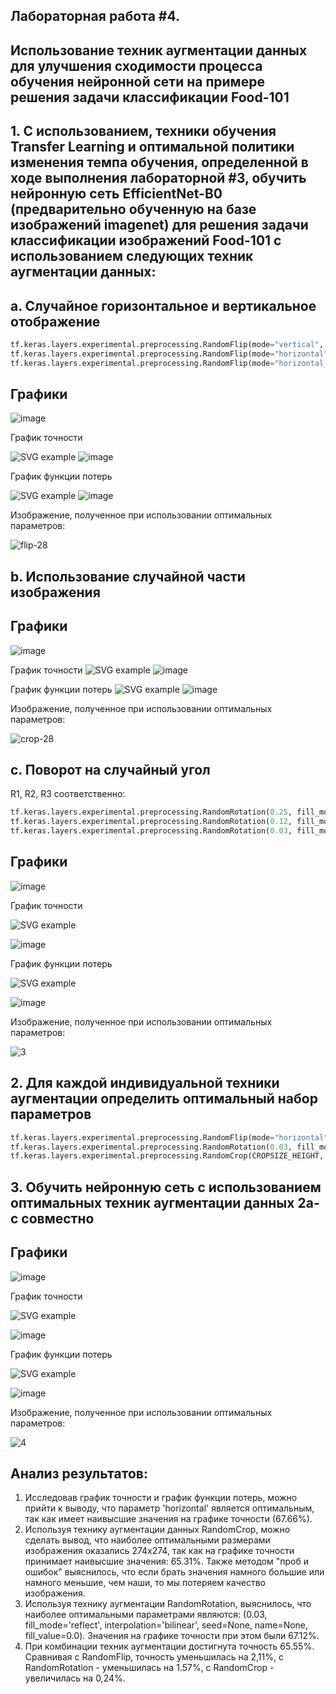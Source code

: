 ## Лабораторная работа #4.
##         Использование техник аугментации данных для улучшения сходимости процесса обучения нейронной сети на примере решения задачи классификации Food-101


## 1. С использованием, техники обучения Transfer Learning и оптимальной политики изменения темпа обучения, определенной в ходе выполнения лабораторной #3, обучить нейронную сеть EfficientNet-B0 (предварительно обученную на базе изображений imagenet) для решения задачи классификации изображений Food-101 с использованием следующих техник аугментации данных:
## a. Случайное горизонтальное и вертикальное отображение 

```python
tf.keras.layers.experimental.preprocessing.RandomFlip(mode="vertical", seed=None, name=None)
tf.keras.layers.experimental.preprocessing.RandomFlip(mode="horizontal", seed=None, name=None)
tf.keras.layers.experimental.preprocessing.RandomFlip(mode="horizontal_and_vertical", seed=None, name=None)
```

## Графики
![image](https://user-images.githubusercontent.com/81873177/117008405-5a7b6a00-acf3-11eb-8806-22be2b80788b.png)

График точности

![SVG example](./grafs/epoch_categorical_accuracyhv.svg)
![image](https://user-images.githubusercontent.com/81873177/117008376-53ecf280-acf3-11eb-8c75-6d08cbe69810.png)

График функции потерь

![SVG example](./grafs/epoch_losshv.svg)
![image](https://user-images.githubusercontent.com/81873177/117062390-0ccf2380-ad2c-11eb-9502-42613296002c.png)

Изображение, полученное при использовании оптимальных параметров:

![flip-28](https://user-images.githubusercontent.com/81873177/117055295-aba35200-ad23-11eb-8c32-e3825e0e348e.jpg)


## b. Использование случайной части изображения 

## Графики
![image](https://user-images.githubusercontent.com/81873177/117046951-f91ac180-ad19-11eb-9310-1a213dae64a1.png)


График точности
![SVG example](./grafs/epoch_categorical_accuracyCR.svg)
![image](https://user-images.githubusercontent.com/81873177/117046917-ed2eff80-ad19-11eb-954d-a75333031661.png)


График функции потерь
![SVG example](./grafs/epoch_lossCR.svg)
![image](https://user-images.githubusercontent.com/81873177/117046879-e43e2e00-ad19-11eb-95a1-ebf1da727e45.png)

Изображение, полученное при использовании оптимальных параметров:

![crop-28](https://user-images.githubusercontent.com/81873177/117055360-beb62200-ad23-11eb-939b-cda28f066862.jpg)


## c. Поворот на случайный угол 
 R1, R2, R3 соответственно:
```python
tf.keras.layers.experimental.preprocessing.RandomRotation(0.25, fill_mode='reflect', interpolation='bilinear', seed=None, name=None, fill_value=0.0)
tf.keras.layers.experimental.preprocessing.RandomRotation(0.12, fill_mode='reflect', interpolation='bilinear', seed=None, name=None, fill_value=0.0)
tf.keras.layers.experimental.preprocessing.RandomRotation(0.03, fill_mode='reflect', interpolation='bilinear', seed=None, name=None, fill_value=0.0)
```

## Графики
![image](https://user-images.githubusercontent.com/81873177/117006002-8f39f200-acf0-11eb-8a05-89075ea37611.png)


График точности

![SVG example](./grafs/epoch_categorical_accuracyR.svg)

![image](https://user-images.githubusercontent.com/81873177/117007038-d4125880-acf1-11eb-98ff-6795a92fcb7d.png)


График функции потерь

![SVG example](./grafs/epoch_lossR.svg)

![image](https://user-images.githubusercontent.com/81873177/117007074-dffe1a80-acf1-11eb-926e-f27c5cfe1ab1.png)

Изображение, полученное при использовании оптимальных параметров:

![3](https://user-images.githubusercontent.com/81873177/117055414-cbd31100-ad23-11eb-8272-5b964eed94d8.jpg)


## 2. Для каждой индивидуальной техники аугментации определить оптимальный набор параметров

```python
tf.keras.layers.experimental.preprocessing.RandomFlip(mode="horizontal", seed=None, name=None)
tf.keras.layers.experimental.preprocessing.RandomRotation(0.03, fill_mode='reflect', interpolation='bilinear', seed=None, name=None, fill_value=0.0)
tf.keras.layers.experimental.preprocessing.RandomCrop(CROPSIZE_HEIGHT, CROPSIZE_WIDTH)
```
## 3. Обучить нейронную сеть с использованием оптимальных техник аугментации данных 2a-с совместно
## Графики
![image](https://user-images.githubusercontent.com/81873177/117060320-7437a400-ad29-11eb-98ab-f425f1d6db00.png)


График точности

![SVG example](./grafs/epoch_categorical_accuracym.svg)

![image](https://user-images.githubusercontent.com/81873177/117060447-9cbf9e00-ad29-11eb-94cb-0d747af97dcf.png)


График функции потерь

![SVG example](./grafs/epoch_lossm.svg)

![image](https://user-images.githubusercontent.com/81873177/117060478-a6490600-ad29-11eb-96c1-41e81fdef46d.png)

Изображение, полученное при использовании оптимальных параметров:

![4](https://user-images.githubusercontent.com/81873177/117055445-d4c3e280-ad23-11eb-9e41-137099ab8fa6.jpg)

## Анализ результатов:

1. Исследовав график точности и график функции потерь, можно прийти к выводу, что параметр 'horizontal' является оптимальным, так как имеет наивысшие значения на графике точности (67.66%).
2. Используя технику аугментации данных RandomCrop, можно сделать вывод, что наиболее оптимальными размерами изображения оказались 274х274, так как на графике точности принимает наивысшие значения: 65.31%. Также методом "проб и ошибок" выяснилось, что если брать значения намного большие или намного меньшие, чем наши, то мы потеряем качество изображения.
3. Используя технику аугментации RandomRotation, выяснилось, что наиболее оптимальными параметрами являются: (0.03, fill_mode='reflect', interpolation='bilinear', seed=None, name=None, fill_value=0.0). Значения на графике точности при этом были 67.12%.
4. При комбинации техник аугментации достигнута точность 65.55%. Сравнивая с RandomFlip, точность уменьшилась на 2,11%, с RandomRotation -  уменьшилась на 1.57%, с RandomCrop - увеличилась на 0,24%.

